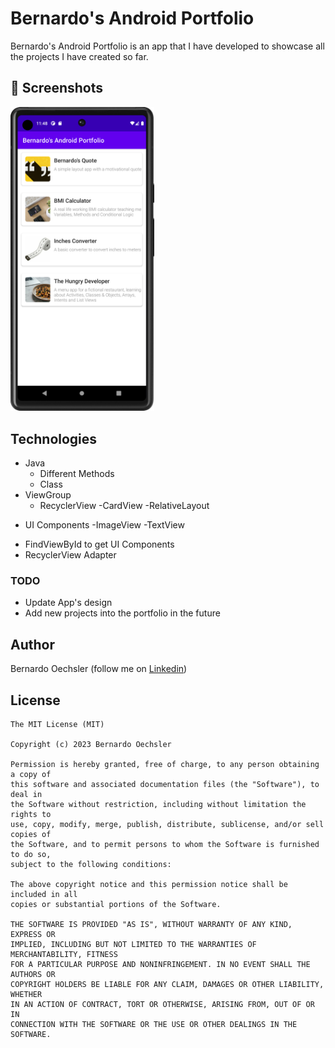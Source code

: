 # Bernardo's Android Portfolio
Bernardo's Android Portfolio is an app that I have developed to showcase all the projects I have created so far.

## :camera_flash: Screenshots
<!-- You can add more screenshots here if you like -->
<img src="mainactivity.png" width="230">&emsp;

## Technologies
* Java
  - Different Methods
  - Class
* ViewGroup
    * RecyclerView
    -CardView
    -RelativeLayout
- UI Components
    -ImageView
    -TextView
* FindViewById to get UI Components
* RecyclerView Adapter


### TODO
- Update App's design
- Add new projects into the portfolio in the future

## Author
Bernardo Oechsler (follow me on [Linkedin](https://www.linkedin.com/in/bernardo-oechsler-b84995194))

## License
```
The MIT License (MIT)

Copyright (c) 2023 Bernardo Oechsler

Permission is hereby granted, free of charge, to any person obtaining a copy of
this software and associated documentation files (the "Software"), to deal in
the Software without restriction, including without limitation the rights to
use, copy, modify, merge, publish, distribute, sublicense, and/or sell copies of
the Software, and to permit persons to whom the Software is furnished to do so,
subject to the following conditions:

The above copyright notice and this permission notice shall be included in all
copies or substantial portions of the Software.

THE SOFTWARE IS PROVIDED "AS IS", WITHOUT WARRANTY OF ANY KIND, EXPRESS OR
IMPLIED, INCLUDING BUT NOT LIMITED TO THE WARRANTIES OF MERCHANTABILITY, FITNESS
FOR A PARTICULAR PURPOSE AND NONINFRINGEMENT. IN NO EVENT SHALL THE AUTHORS OR
COPYRIGHT HOLDERS BE LIABLE FOR ANY CLAIM, DAMAGES OR OTHER LIABILITY, WHETHER
IN AN ACTION OF CONTRACT, TORT OR OTHERWISE, ARISING FROM, OUT OF OR IN
CONNECTION WITH THE SOFTWARE OR THE USE OR OTHER DEALINGS IN THE SOFTWARE.
